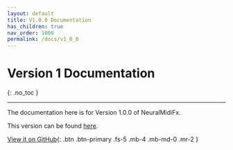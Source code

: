 ```yaml
---
layout: default
title: V1.0.0 Documentation
has_children: true
nav_order: 1000
permalink: /docs/v1_0_0
---
```


# Version 1 Documentation
{: .no_toc }

---

The documentation here is for Version 1.0.0 of NeuralMidiFx.

This version can be found [here](https://github.com/behzadhaki/NeuralMidiFXPlugin/releases/tag/v1.0.0).

[View it on GitHub][repo]{: .btn .btn-primary .fs-5 .mb-4 .mb-md-0 .mr-2 }

[repo]: https://github.com/behzadhaki/NeuralMidiFXPlugin/releases/tag/v1.0.0